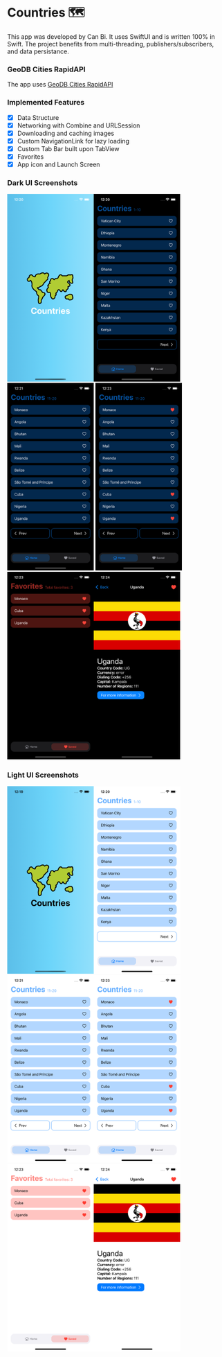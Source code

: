 # Countries 🗺
This app was developed by Can Bi. It uses SwiftUI and is written 100% in Swift. The project benefits from multi-threading, publishers/subscribers, and data persistance.

### GeoDB Cities RapidAPI
The app uses [GeoDB Cities RapidAPI](https://rapidapi.com/wirefreethought/api/geodb-cities/)

### Implemented Features
- [x]  Data Structure
- [x]  Networking with Combine and URLSession
- [x]  Downloading and caching images
- [x]  Custom NavigationLink for lazy loading
- [x]  Custom Tab Bar built upon TabView
- [x]  Favorites
- [x]  App icon and Launch Screen

### Dark UI Screenshots
<img src="Screenshots/dark-1.png" width="200"/><img src="Screenshots/dark-2.png" width="200"/><img src="Screenshots/dark-3.png" width="200"/> <img src="Screenshots/dark-4.png" width="200"/><img src="Screenshots/dark-5.png" width="200"/><img src="Screenshots/dark-6.png" width="200"/>
### Light UI Screenshots
<img src="Screenshots/light-1.png" width="200"/><img src="Screenshots/light-2.png" width="200"/><img src="Screenshots/light-3.png" width="200"/><img src="Screenshots/light-4.png" width="200"/><img src="Screenshots/light-5.png" width="200"/><img src="Screenshots/light-6.png" width="200"/>
